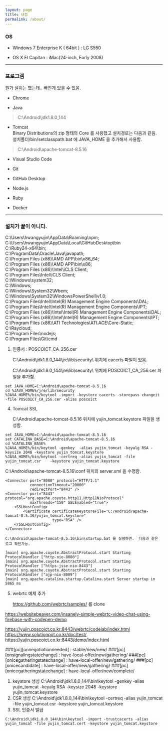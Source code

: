 ```yaml
---
layout: page
title: 내컴
permalink: /about/
---
```


### OS

* Windows 7 Enterprise K ( 64bit ) : LG S550  

* OS X El Capitan : iMac(24-inch, Early 2008)

***

### 프로그램 

뭔가 설치는 했는데.. 빠진게 있을 수 있음. 

 * Chrome  

 * Java  

> C:\Android\jdk1.8.0_144

 * Tomcat  
 Binary Distributions의 zip 형태의 Core 를 사용했고 설치경로는 다음과 같음.   
 설치폴더/bin/setclasspath.bat 에 JAVA_HOME 을 추가해서 사용함.

> C:\Android\apache-tomcat-8.5.16

 * Visual Studio Code

 * Git

 * GitHub Desktop

 * Node.js

 * Ruby

 * Docker



***

### 설치가 끝이 아니다. 


C:\Users\hwangyujin\AppData\Roaming\npm;  
C:\Users\hwangyujin\AppData\Local\GitHubDesktop\bin  
C:\Ruby24-x64\bin;  
C:\ProgramData\Oracle\Java\javapath;  
C:\Program Files (x86)\AMD APP\bin\x86_64;  
C:\Program Files (x86)\AMD APP\bin\x86;  
C:\Program Files (x86)\Intel\iCLS Client\;  
C:\Program Files\Intel\iCLS Client\;  
C:\Windows\system32;  
C:\Windows;  
C:\Windows\System32\Wbem;  
C:\Windows\System32\WindowsPowerShell\v1.0\;  
C:\Program Files\Intel\Intel(R) Management Engine Components\DAL;  
C:\Program Files\Intel\Intel(R) Management Engine Components\IPT;  
C:\Program Files (x86)\Intel\Intel(R) Management Engine Components\DAL;  
C:\Program Files (x86)\Intel\Intel(R) Management Engine Components\IPT;  
C:\Program Files (x86)\ATI Technologies\ATI.ACE\Core-Static;  
C:\Raycloud;  
C:\Program Files\nodejs\;  
C:\Program Files\Git\cmd  

1. 인증서 : POSCOICT_CA_256.cer 

   C:\Android\jdk1.8.0_144\jre\lib\security\ 위치에 cacerts 파일이 있음. 

   C:\Android\jdk1.8.0_144\jre\lib\security\ 위치에 POSCOICT_CA_256.cer 파일을 추가함. 


```
set JAVA_HOME=C:\Android\apache-tomcat-8.5.16
cd %JAVA_HOME%/jre/lib/security
%JAVA_HOME%/bin/keytool -import -keystore cacerts -storepass changeit -file POSCOICT_CA_256.cer -alias poscoict
```


4. Tomcat SSL

   C:\Android\apache-tomcat-8.5.16 위치에 yujin_tomcat.keystore 파일을 생성함.

```
set JAVA_HOME=C:\Android\apache-tomcat-8.5.16
set CATALINA_BASE=C:\Android\apache-tomcat-8.5.16
cd %CATALINA_BASE%
%JAVA_HOME%/bin/keytool -genkey  -alias yujin_tomcat -keyalg RSA -keysize 2048 -keystore yujin_tomcat.keystore
%JAVA_HOME%/bin/keytool -certreq -alias yujin_tomcat -file yujin_tomcat.csr    -keystore yujin_tomcat.keystore
```

   C:\Android\apache-tomcat-8.5.16\conf 위치의 server.xml 을 수정함. 

```
<Connector port="8080" protocol="HTTP/1.1"
           connectionTimeout="20000"
           redirectPort="8443" />
<Connector port="8443" protocol="org.apache.coyote.http11.Http11NioProtocol"
           maxThreads="150" SSLEnabled="true">
    <SSLHostConfig>
        <Certificate certificateKeystoreFile="C:/Android/apache-tomcat-8.5.16/yujin_tomcat.keystore"
                     type="RSA" />
    </SSLHostConfig>
</Connector>
```

    C:\Android\apache-tomcat-8.5.16\bin\startup.bat 을 실행하면.  다음과 같은 로그 확인가능. 

```
[main] org.apache.coyote.AbstractProtocol.start Starting ProtocolHandler ["http-nio-8080"]
[main] org.apache.coyote.AbstractProtocol.start Starting ProtocolHandler ["https-jsse-nio-8443"]
[main] org.apache.coyote.AbstractProtocol.start Starting ProtocolHandler ["ajp-nio-8009"]
[main] org.apache.catalina.startup.Catalina.start Server startup in 5865 ms
```

5. webrtc 예제 추가

    https://github.com/webrtc/samples/ 를 clone 


https://websitebeaver.com/insanely-simple-webrtc-video-chat-using-firebase-with-codepen-demo




https://yujin.poscoict.co.kr:8443/webrtc/codelab/index.html
https://www.solutionpot.co.kr/doc/test/
https://yujin.poscoict.co.kr:8443/demo/index.html


###[pc][onnegotiationneeded] : stable/new/new/
###[pc][onsignalingstatechange] : have-local-offer/new/gathering/
###[pc][onicegatheringstatechange] : have-local-offer/new/gathering/
###[pc][onicecandidate] : have-local-offer/new/gathering/
###[pc][onicegatheringstatechange] : have-local-offer/new/complete/




1. keystore 생성
C:\Android\jdk1.8.0_144\bin\keytool -genkey -alias yujin_tomcat -keyalg RSA -keysize 2048 -keystore  yujin_tomcat.keystore
2. CSR 생성
C:\Android\jdk1.8.0_144\bin\keytool -certreq -alias yujin_tomcat -file yujin_tomcat.csr -keystore yujin_tomcat.keystore
3. SSL 인증서 발급

```
C:\Android\jdk1.8.0_144\bin\keytool -import -trustcacerts -alias yujin_tomcat -file yujin_tomcat.cert -keystore yujin_tomcat.keystore
```
